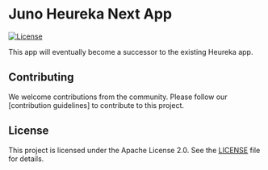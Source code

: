 # Juno Heureka Next App

[![License](https://img.shields.io/badge/License-Apache%202.0-blue.svg)](LICENSE)

This app will eventually become a successor to the existing Heureka app.

## Contributing

We welcome contributions from the community. Please follow our [contribution guidelines] to contribute to this project.

## License

This project is licensed under the Apache License 2.0. See the [LICENSE](LICENSE) file for details.
